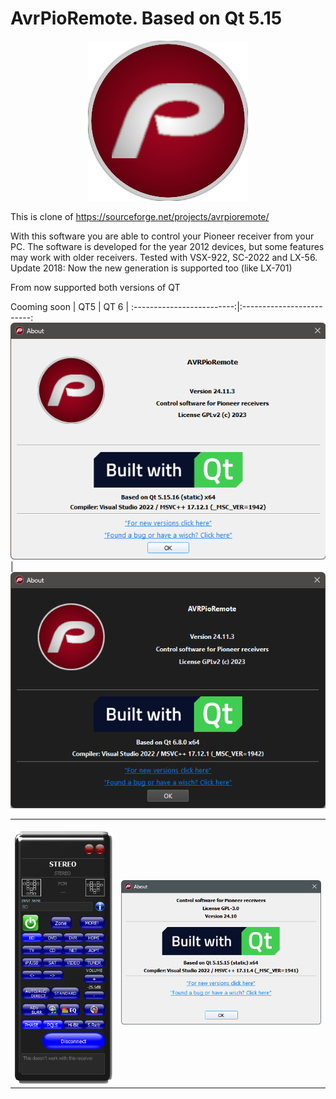 # AvrPioRemote. Based on Qt 5.15
<p align="center">
<img src="src/images/AVRPioRemote.png"/>
</p>

This is clone of https://sourceforge.net/projects/avrpioremote/

With this software you are able to control your Pioneer receiver from your PC.
The software is developed for the year 2012 devices, but some features may work with older receivers. Tested with VSX-922, SC-2022 and LX-56.
Update 2018: Now the new generation is supported too (like LX-701)

From now supported both versions of QT

 Cooming soon
 | QT5 | QT 6 |
 :-------------------------:|:-------------------------:
<br>![QT5](./doc/images/QT5.png) | ![QT6](./doc/images/QT6.png) 
 
 | | |
:-------------------------:|:-------------------------:
<br>![Main screen](./doc/images/AVRPioRemote.png) | ![About](./doc/images/About.png) 

